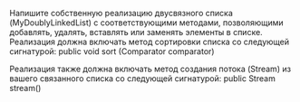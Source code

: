 Напишите собственную реализацию двусвязного списка (MyDoublyLinkedList<T>) с соответствующими
методами, позволяющими добавлять, удалять, вставлять или заменять элементы в списке.
Реализация должна включать метод сортировки списка со следующей сигнатурой:
public void sort (Comparator<T> comparator)

Реализация также должна включать метод создания потока (Stream) из вашего связанного списка со
следующей сигнатурой:
public Stream<T> stream()

